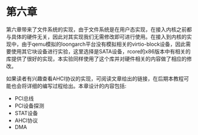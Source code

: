 # 第六章

第六章带来了文件系统的实现，由于文件系统是在用户态实现，在接入内核之前都与具体的硬件无关，因此对其实现我们无需修改即可进行使用。在接入到内核的实现中，由于qemu模拟的loongarch平台没有模拟相关的virtio-block设备，因此需要使用其它块设备进行实验，这里选择是SATA设备，rcore的x86版本中有相关的库提供了很好的实现，本实验同样使用了这个库并对硬件相关的内容做了相应的修改。

如果读者有兴趣查看AHCI协议的实现，可阅读文章给出的链接，在后期本教程可能也会将详细的编写过程给出。本章设计的内容包括:

- PCI总线
- PCI设备探测
- STAT设备
- AHCI协议
- DMA

